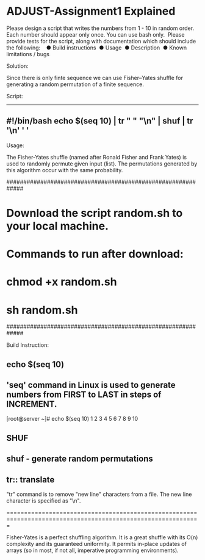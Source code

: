 # ADJUST-Assignment1 Explained

Please design a script that writes the numbers from 1 - 10 in random order.  Each number should appear only once. You can use bash only.  Please provide tests for the script, along with documentation which should include  the following:    
● Build instructions  ● Usage  ● Description  ● Known limitations / bugs 


Solution:

Since there is only finte sequence we can use Fisher–Yates shuffle for generating a random permutation of a finite sequence. 



Script:

----------------------------------------------------------------
#!/bin/bash
echo $(seq 10) |  tr " " "\n" |  shuf | tr '\n' ' '
-----------------------------------------------------------------


Usage:

The Fisher-Yates shuffle (named after Ronald Fisher and Frank Yates) is used to randomly permute given input (list). The permutations generated by this algorithm occur with the same probability.

#############################################################
#  Download the script random.sh to your local machine.     #
#  Commands to run after download:                          #
#  chmod  +x   random.sh                                    #
#  sh  random.sh                                            #
#############################################################


Build Instruction:


 ## echo $(seq 10)   
 


## 'seq' command in Linux is used to generate numbers from FIRST to LAST in steps of INCREMENT. 


[root@server ~]# echo $(seq 10)
1 2 3 4 5 6 7 8 9 10



## SHUF                                                                                                  
## shuf - generate random permutations



## tr:: translate
"tr" command is to remove "new line" characters from a file. The new line character is specified as "\n".

=============================================================================================================

Fisher-Yates is a perfect shuffling algorithm. It is a great shuffle with its O(n) complexity and its guaranteed uniformity. It permits in-place updates of arrays (so in most, if not all, imperative programming environments).


